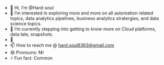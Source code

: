 - 👋 Hi, I’m @Hard-soul
- 👀 I’m interested in exploring more and more on all automation related topics, data analytics pipelines, business analytics stratergies, and data science topics.
- 🌱 I’m currently stepping into getting to know more on Cloud platforms, data late, snapshots.
- 💞️ 
- 📫 How to reach me @ hard.soul8363@gmail.com
- 😄 Pronouns: Mr
- ⚡ Fun fact: Common

<!---
Hard-soul/Hard-soul is a ✨ special ✨ repository because its `README.md` (this file) appears on your GitHub profile.
You can click the Preview link to take a look at your changes.
--->
